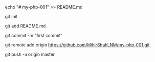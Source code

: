 echo "# my-php-001" >> README.md

git init

git add README.md

git commit -m "first commit"

git remote add origin https://github.com/MihirShahLNM/my-php-001.git

git push -u origin master
 
